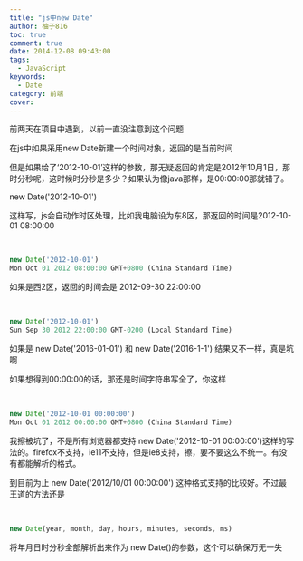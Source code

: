 ```yaml
---
title: "js中new Date"
author: 柚子816
toc: true
comment: true
date: 2014-12-08 09:43:00
tags: 
  - JavaScript
keywords:
  - Date
category: 前端
cover: 
---
```


前两天在项目中遇到，以前一直没注意到这个问题

在js中如果采用new Date新建一个时间对象，返回的是当前时间

但是如果给了‘2012-10-01’这样的参数，那无疑返回的肯定是2012年10月1日，那时分秒呢，这时候时分秒是多少？如果认为像java那样，是00:00:00那就错了。

new Date('2012-10-01')

这样写，js会自动作时区处理，比如我电脑设为东8区，那返回的时间是2012-10-01 08:00:00


​    
```js
new Date('2012-10-01')
Mon Oct 01 2012 08:00:00 GMT+0800 (China Standard Time)
```

如果是西2区，返回的时间会是 2012-09-30 22:00:00


​    
```js
new Date('2012-10-01')
Sun Sep 30 2012 22:00:00 GMT-0200 (Local Standard Time)
```

如果是 new Date('2016-01-01') 和 new Date('2016-1-1') 结果又不一样，真是坑啊

如果想得到00:00:00的话，那还是时间字符串写全了，你这样


​    
```js
new Date('2012-10-01 00:00:00')
Mon Oct 01 2012 00:00:00 GMT+0800 (China Standard Time)
```

我擦被坑了，不是所有浏览器都支持 new Date('2012-10-01 00:00:00')这样的写法的。firefox不支持，ie11不支持，但是ie8支持，擦，要不要这么不统一。有没有都能解析的格式。

到目前为止 new Date('2012/10/01 00:00:00') 这种格式支持的比较好。不过最王道的方法还是


​    
```js
new Date(year, month, day, hours, minutes, seconds, ms)
```

将年月日时分秒全部解析出来作为 new Date()的参数，这个可以确保万无一失

